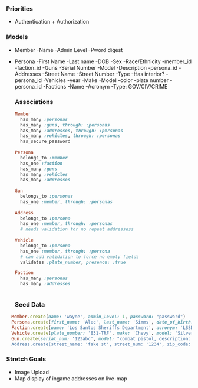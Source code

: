 ### Priorities
- Authentication + Authorization

### Models
- Member
  -Name
  -Admin Level
  -Pword digest
- Persona
  -First Name
  -Last name
  -DOB
  -Sex
  -Race/Ethnicity
  -member_id
  -faction_id
-Guns
  -Serial Number
  -Model
  -Description
  -persona_id
-Addresses
  -Street Name
  -Street Number
  -Type
  -Has interior?
  -persona_id
-Vehicles
  -year
  -Make
  -Model
  -color
  -plate number
  -persona_id
-Factions
  -Name
  -Acronym
  -Type: GOV/CIV/CRIME
  
  ### Associations
  
  ```ruby
  Member
    has_many :personas
    has_many :guns, through: :personas
    has_many :addresses, through: :personas
    has_many :vehicles, through: :personas
    has_secure_password
    
  Persona
    belongs_to :member
    has_one :faction
    has_many :guns
    has_many :vehicles
    has_many :addresses
    
  Gun
    belongs_to :personas
    has_one :member, through: :personas
    
  Address
    belongs_to :persona
    has_one :member, through: :personas
    # needs validation for no repeat addressess
    
  Vehicle
    belongs_to :persona
    has_one :member, through: :persona
    # can add validation to force no empty fields
    validates :plate_number, presence: :true
  
  Faction
    has_many :personas
    has_many :addresses
    
  ```
  
  ### Seed Data

```ruby
  Member.create(name: 'wayne', admin_level: 1, password: "password")
  Persona.create(first_name: 'Alec', last_name: 'Simms', date_of_birth: "07-27-1985", sex: "male", race: "caucasion", member_id: 2, faction_id: 3)
  Faction.create(name: 'Los Santos Sheriffs Department', acronym: 'LSSD', type: 'GOV') #1
  Vehicle.create(plate_number: '831-TRF', make: 'Chevy', model: 'Silverado', color: 'blue', persona_id: 1)
  Gun.create(serial_num: '123abc', model: "combat pistol, description: 'woodgrain handle, black metal', persona_id: 1)
  Address.create(street_name: 'fake st', street_num: '1234', zip_code: 90210, type: 'apt', has_interior: true, persona_id: 1)
```

### Stretch Goals

  
- Image Upload
- Map display of ingame addresses on live-map


  
  
  

